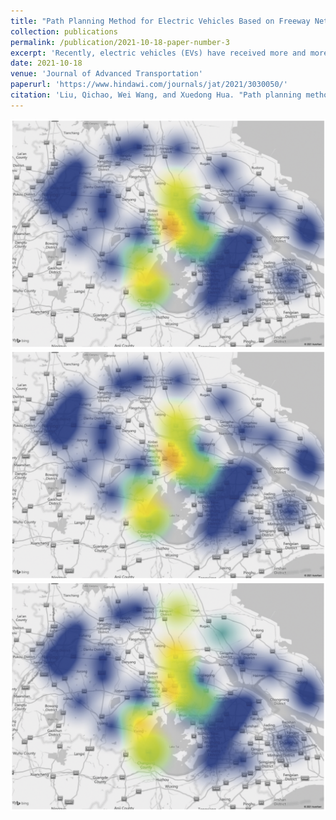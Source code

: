 ```yaml
---
title: "Path Planning Method for Electric Vehicles Based on Freeway Network"
collection: publications
permalink: /publication/2021-10-18-paper-number-3
excerpt: 'Recently, electric vehicles (EVs) have received more and more attention, but the problem of the insufficient range is still the main reason that hinders electric vehicles to travel long distances. Under the premise of the battery capacity without technological innovation, the path planning method can ensure the safety and efficiency of electric vehicles in long-distance travel. This paper studies the actual freeway network to optimize the vehicle driving path and give the charging strategy based on the shortest travel time of a single vehicle. In this paper, a path and charging strategy planning model is proposed. In this model, the shortest travel time of a single vehicle is taken as the objective function, and the state of charging equipment in the actual road network and the safe electric quantity are considered as constraints. And the genetic algorithm is used to solve the model. Through case analysis, the rationality and optimization efficiency of the model proposed in this paper are verified. Finally, the sensitivity analysis of the three parameters of traffic volume, temperature, and travel speed is carried out with the Shanghai-Nanjing freeway network. The experimental results can get the nodes with the highest service pressure in the network, which can provide a theoretical basis for charging nodes’ expansion in the freeway network in the future.'
date: 2021-10-18
venue: 'Journal of Advanced Transportation'
paperurl: 'https://www.hindawi.com/journals/jat/2021/3030050/'
citation: 'Liu, Qichao, Wei Wang, and Xuedong Hua. "Path planning method for electric vehicles based on freeway network." Journal of Advanced Transportation 2021 (2021): 1-16.'
---
```


![Trajectory Control Performance](../images/figure3.png)
![Trajectory Control Performance](../images/figure4.png)
![Trajectory Control Performance](../images/figure5.png)
